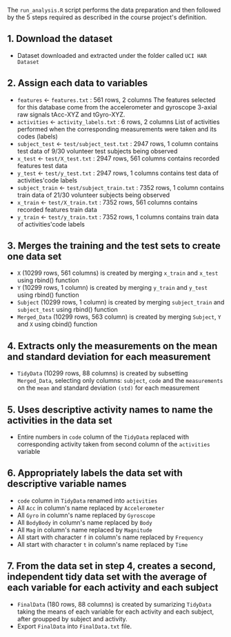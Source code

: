 The `run_analysis.R` script performs the data preparation and then followed by the 5 steps required as described in the course project's definition.

## 1. Download the dataset

-   Dataset downloaded and extracted under the folder called `UCI HAR Dataset`

## 2. Assign each data to variables

-   `features` \<- `features.txt` : 561 rows, 2 columns The features selected for this database come from the accelerometer and gyroscope 3-axial raw signals tAcc-XYZ and tGyro-XYZ.
-   `activities` \<- `activity_labels.txt` : 6 rows, 2 columns List of activities performed when the corresponding measurements were taken and its codes (labels)
-   `subject_test` \<- `test/subject_test.txt` : 2947 rows, 1 column contains test data of 9/30 volunteer test subjects being observed
-   `x_test` \<- `test/X_test.txt` : 2947 rows, 561 columns contains recorded features test data
-   `y_test` \<- `test/y_test.txt` : 2947 rows, 1 columns contains test data of activities'code labels
-   `subject_train` \<- `test/subject_train.txt` : 7352 rows, 1 column contains train data of 21/30 volunteer subjects being observed
-   `x_train` \<- `test/X_train.txt` : 7352 rows, 561 columns contains recorded features train data
-   `y_train` \<- `test/y_train.txt` : 7352 rows, 1 columns contains train data of activities'code labels

## 3. Merges the training and the test sets to create one data set

-   `X` (10299 rows, 561 columns) is created by merging `x_train` and `x_test` using rbind() function
-   `Y` (10299 rows, 1 column) is created by merging `y_train` and `y_test` using rbind() function
-   `Subject` (10299 rows, 1 column) is created by merging `subject_train` and `subject_test` using rbind() function
-   `Merged_Data` (10299 rows, 563 column) is created by merging `Subject`, `Y` and `X` using cbind() function

## 4. Extracts only the measurements on the mean and standard deviation for each measurement

-   `TidyData` (10299 rows, 88 columns) is created by subsetting `Merged_Data`, selecting only columns: `subject`, `code` and the `measurements` on the `mean` and standard deviation `(std)` for each measurement

## 5. Uses descriptive activity names to name the activities in the data set

-   Entire numbers in `code` column of the `TidyData` replaced with corresponding activity taken from second column of the `activities` variable

## 6. Appropriately labels the data set with descriptive variable names

-   `code` column in `TidyData` renamed into `activities`
-   All `Acc` in column's name replaced by `Accelerometer`
-   All `Gyro` in column's name replaced by `Gyroscope`
-   All `BodyBody` in column's name replaced by `Body`
-   All `Mag` in column's name replaced by `Magnitude`
-   All start with character `f` in column's name replaced by `Frequency`
-   All start with character `t` in column's name replaced by `Time`

## 7. From the data set in step 4, creates a second, independent tidy data set with the average of each variable for each activity and each subject

-   `FinalData` (180 rows, 88 columns) is created by sumarizing `TidyData` taking the means of each variable for each activity and each subject, after groupped by subject and activity.
-   Export `FinalData` into `FinalData.txt` file.
